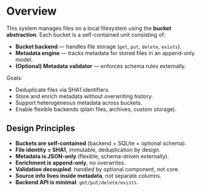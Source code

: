 # Overview

This system manages files on a local filesystem using the **bucket abstraction**.
Each bucket is a self-contained unit consisting of:

* **Bucket backend** — handles file storage (`get`, `put`, `delete`, `exists`).
* **Metadata engine** — tracks metadata for stored files in an append-only model.
* **(Optional) Metadata validator** — enforces schema rules externally.

Goals:

* Deduplicate files via SHA1 identifiers.
* Store and enrich metadata without overwriting history.
* Support heterogeneous metadata across buckets.
* Enable flexible backends (plain files, archives, custom storage).

## Design Principles

- **Buckets are self-contained** (backend + SQLite + optional schema).
- **File identity = SHA1**, immutable, deduplication by design.
- **Metadata is JSON-only** (flexible, schema-driven externally).
- **Enrichment is append-only**, no overwrites.
- **Validation decoupled**: handled by optional component, not core.
- **Source info lives inside metadata**, not separate columns.
- **Backend API is minimal**: `get/put/delete/exists`.

